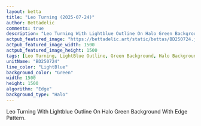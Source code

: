 ```yaml
---
layout: betta
title: "Leo Turning (2025-07-24)"
author: Bettadelic
comments: true
description: "Leo Turning With Lightblue Outline On Halo Green Background With Edge Pattern."
actpub_featured_image: "https://bettadelic.art/static/bettas/BD250724.jpg"
actpub_featured_image_width: 1500
actpub_featured_image_height: 1500
tags: [Leo Turning, LightBlue Outline, Green Background, Halo Background Pattern, Edge Pattern, July 2025]
unitName: "BD250724"
line_color: "LightBlue"
background_color: "Green"
width: 1500
height: 1500
algorithm: "Edge"
background_type: "Halo"
---
```


Leo Turning With Lightblue Outline On Halo Green Background With Edge Pattern.
